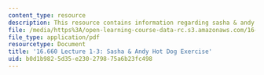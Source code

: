 ```yaml
---
content_type: resource
description: This resource contains information regarding sasha & andy hot dog exercise.
file: /media/https%3A/open-learning-course-data-rc.s3.amazonaws.com/16-660j-introduction-to-lean-six-sigma-methods-january-iap-2012/b0d1b9825d35e230279875a6b23fc498_MIT16_660JIAP12_1-3exer.pdf
file_type: application/pdf
resourcetype: Document
title: '16.660 Lecture 1-3: Sasha & Andy Hot Dog Exercise'
uid: b0d1b982-5d35-e230-2798-75a6b23fc498
---
```

